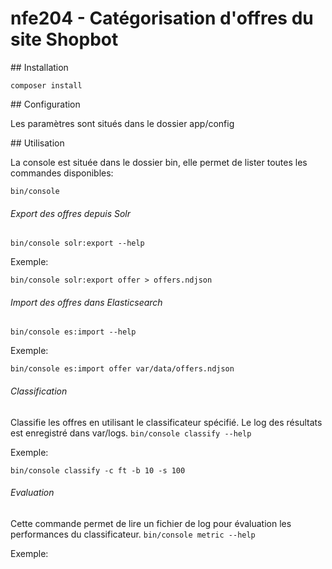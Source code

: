 # nfe204 - Catégorisation d'offres du site Shopbot

## Installation

```composer install```

## Configuration

Les paramètres sont situés dans le dossier app/config

## Utilisation

La console est située dans le dossier bin, elle permet de lister toutes les commandes disponibles:

```bin/console```

###### Export des offres depuis Solr

```bin/console solr:export --help```

Exemple:

```bin/console solr:export offer > offers.ndjson```

###### Import des offres dans Elasticsearch

```bin/console es:import --help```

Exemple:

```bin/console es:import offer var/data/offers.ndjson```

###### Classification

Classifie les offres en utilisant le classificateur spécifié. Le log des résultats est enregistré dans var/logs.
```bin/console classify --help```

Exemple:

```bin/console classify -c ft -b 10 -s 100```

###### Evaluation

Cette commande permet de lire un fichier de log pour évaluation les performances du classificateur.
```bin/console metric --help```

Exemple:

```bin/console metric var/logs/classification.log
